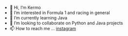 - 👋 Hi, I’m Kermo
- 👀 I’m interested in Formula 1 and racing in general
- 🌱 I’m currently learning Java
- 💞️ I’m looking to collaborate on Python and Java projects
- 📫 How to reach me ... [instagram](https://instagram.com/kermokeerma)

<!---
SyncMaster7/SyncMaster7 is a ✨ special ✨ repository because its `README.md` (this file) appears on your GitHub profile.
You can click the Preview link to take a look at your changes.
--->
